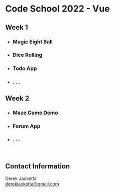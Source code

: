 # Code School 2022 - Vue

## Week 1
* ### Magic Eight Ball
* ### Dice Rolling
* ### Todo App
* ### . . .

## Week 2
* ### Maze Game Demo
* ### Forum App
* ### . . .

<br>

## Contact Information
Derek Jacketta
<br>derekjacketta@gmail.com
